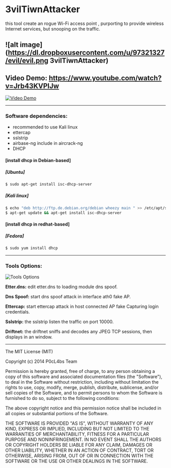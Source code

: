 # 3vilTiwnAttacker
this tool create an rogue Wi-Fi access point , purporting to provide wireless Internet services, but snooping on the traffic.

![alt image](https://dl.dropboxusercontent.com/u/97321327/evil/evil.png 3vilTiwnAttacker)
---

## Video Demo: https://www.youtube.com/watch?v=Jrb43KVPIJw
[![Video Demo](http://img.youtube.com/vi/Jrb43KVPIJw/0.jpg)](http://www.youtube.com/watch?v=Jrb43KVPIJw)

---

### Software dependencies:

* recommended to use Kali linux
* ettercap
* sslstrip
* airbase-ng include in aircrack-ng
* DHCP

#### [install dhcp in  Debian-based]

##### [Ubuntu]

```sh
$ sudo apt-get install isc-dhcp-server
```

##### [Kali linux]

```sh
$ echo "deb http://ftp.de.debian.org/debian wheezy main " >> /etc/apt/sources.list
$ apt-get update && apt-get install isc-dhcp-server
```

#### [install dhcp in  redhat-based]

##### [Fedora]

```sh
$ sudo yum install dhcp
```
---

### Tools Options:

![Tools Options](https://dl.dropboxusercontent.com/u/97321327/evil/evil2.png)

**Etter.dns:** edit etter.dns to loading module dns spoof.


**Dns Spoof:** start dns spoof attack in interface ath0 fake AP.


**Ettercap:** start ettercap attack in host connected AP fake Capturing login credentials.


**Sslstrip:** the sslstrip listen the traffic on port 10000.


**Driftnet:** the driftnet sniffs and decodes any JPEG TCP sessions, then displays in  an window.


---

The MIT License (MIT)

Copyright (c) 2014 P0cL4bs Team

Permission is hereby granted, free of charge, to any person obtaining a copy
of this software and associated documentation files (the "Software"), to deal
in the Software without restriction, including without limitation the rights
to use, copy, modify, merge, publish, distribute, sublicense, and/or sell
copies of the Software, and to permit persons to whom the Software is
furnished to do so, subject to the following conditions:

The above copyright notice and this permission notice shall be included in all
copies or substantial portions of the Software.

THE SOFTWARE IS PROVIDED "AS IS", WITHOUT WARRANTY OF ANY KIND, EXPRESS OR
IMPLIED, INCLUDING BUT NOT LIMITED TO THE WARRANTIES OF MERCHANTABILITY,
FITNESS FOR A PARTICULAR PURPOSE AND NONINFRINGEMENT. IN NO EVENT SHALL THE
AUTHORS OR COPYRIGHT HOLDERS BE LIABLE FOR ANY CLAIM, DAMAGES OR OTHER
LIABILITY, WHETHER IN AN ACTION OF CONTRACT, TORT OR OTHERWISE, ARISING FROM,
OUT OF OR IN CONNECTION WITH THE SOFTWARE OR THE USE OR OTHER DEALINGS IN THE
SOFTWARE.
